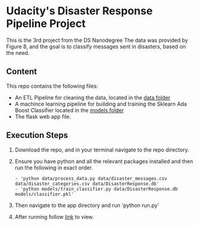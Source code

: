 # Udacity's Disaster Response Pipeline Project

This is the 3rd project from the DS Nanodegree
The data was provided by Figure 8, and the goal is to classify messages sent in disasters, based on the need.

## Content
This repo contains the following files:
* An ETL Pipeline for cleaning the data, located in the [data folder](./data/process_data.py)
* A machince learning pipeline for building and training the Sklearn Ada Boost Classifier located in the [models folder](./models/train_classifier.py)
* The flask web app file.

## Execution Steps
1. Download the repo, and in your terminal navigate to the repo directory.
2. Ensure you have python and all the relevant packages installed and then run the following in exact order.

       - 'python data/process_data.py data/disaster_messages.csv data/disaster_categories.csv data/DisasterResponse.db'
       - 'python models/train_classifier.py data/DisasterResponse.db models/classifier.pkl'
       
3. Then navigate to the app directory and run 'python run.py' 
4. After running follow [link](https://view6914b2f4-3001.udacity-student-workspaces.com/) to view.
